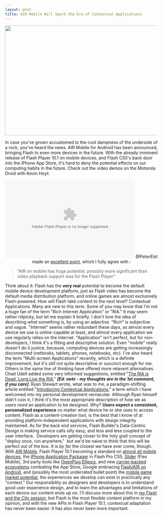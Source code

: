 ```yaml
---
layout: post
title: AIR Mobile Will Spark the Era of Contextual Applications
---
```


<p style="text-align: center;"><img class="posterous_download_image" title="AIRMobileDemo" src="http://kevinsuttle.com/wp-content/uploads/2010/02/AIRMobileDemo.jpg" alt="" width="515" height="361" /></p>
<p>In case you've grown accustomed to the cool dampness of the underside of a rock, you've heard the news. AIR Mobile for&nbsp;Android&nbsp;has been announced, bringing Flash to even more devices in the future. With the already imminent release of Flash Player 10.1 on mobile devices, and Flash CS5's back door into the iPhone App Store, it's hard to deny the potential effects on our computing habits in the future. <!--more--> Check out the video demos on the Motorola Droid with Kevin Hoyt:</p>
<p style="text-align: center;">
<object width="425" height="256" classid="clsid:d27cdb6e-ae6d-11cf-96b8-444553540000">
<param name="allowFullScreen" value="true" />
<param name="allowscriptaccess" value="always" />
<param name="FlashVars" value="fileID=5135&amp;context=350&amp;embeded=true&amp;environment=production" />
<param name="src" value="http://images.tv.adobe.com/swf/player.swf" />
<param name="flashvars" value="fileID=5135&amp;context=350&amp;embeded=true&amp;environment=production" />
<param name="allowfullscreen" value="true" /> <embed src="http://images.tv.adobe.com/swf/player.swf" type="application/x-shockwave-flash" width="425" height="256" flashvars="fileID=5135&amp;context=350&amp;embeded=true&amp;environment=production"></embed>
</object>
@PeterElst made an <a title="Twitter - Peter Elst" href="http://twitter.com/peterelst/status/9130335346">excellent point</a>, which I fully agree with :</p>
<blockquote>"AIR on mobile has huge potential, possibly more significant than video playback support was for the Flash Player"</blockquote>
<p>Think about it: Flash has the <strong>very real</strong> potential to become the default mobile device development platform, just as Flash video has become the default media distribution platform, and online games are almost exclusively Flash-powered.  How will Flash take content to the next level? Contextual Applications. Many are new to this term. Some of you may know that I'm not a huge fan of the term "Rich Internet Application" or "RIA." It may seem rather nitpicky, but let me explain it briefly. I don't love the idea of describing <em>what </em>something is, by using an adjective. "Rich" is subjective and vague. "Internet" seems rather redundant these days, as almost every device we use is online-capable at least, and almost every application we use regularly relies on the internet. "Application" isn't perfect, but for non-developers, I think it's a fitting and descriptive solution. Even "mobile" really doesn't do it justice, because, computing devices are getting increasingly disconnected (netbooks, tablets, phones, notebooks, etc). I've also heard the term "Multi-screen Applications" recently, which is a definite improvement, but it's still not quite descriptive or succinct enough for me.  Others in the same line of thinking have offered more relavent alternatives. Chad Udell added some very&nbsp;informed suggestions, entitled "<a title="Visualrinse - The RIA is Dead, Long Live the RIA" href="http://visualrinse.com/2009/05/19/the-ria-is-dead-long-live-the-ria/">The RIA is Dead, Long Live the RIA</a>," <strong><em>[Ed. note - my thoughts are in the 1st comment, if you care]</em></strong>. Ryan Stewart wrote, what was to me, a paradigm-shifting article entitled "<a title="Ryan Stewart - Introducing Contextual Applications" href="http://blog.digitalbackcountry.com/2009/10/introducing-contextual-applications/">Introducing Contextual Applications</a>," a term which I have welcomed into my personal development vernacular. Although Ryan himself didn't coin it, I think it's the most appropriate description of how we as users <em>need </em>an application to be designed. Why?  <strong>Users expect a</strong> <strong>consistent, personalized experience</strong> no matter what device he or she uses to access content. Flash as a content-creation tool, is the best that I know of at providing platform-independent applications with design integrity maintained. As for the back end services,&nbsp;Flash Builder's Data-Centric Design is making service calls silly easy, and less and less coupled to the user interface.&nbsp;&nbsp;Developers are getting closer to the holy grail concept of "deploy once, run anywhere," &nbsp;but we'd be naive to think that this will be perfect out of the box. It is <em>by far</em> the closest we have ever come, though.  With <a title="Flash Platform Blog - Adobe News At Mobile World Congress" href="http://blogs.adobe.com/flashplatform/2010/02/adobe_news_at_mobile_world_con.html">AIR Mobile</a>, Flash Player 10.1 becoming a standard on <a title="Open Screen Project - Partner List" href="http://www.openscreenproject.org/partners/current_partners.html">almost all mobile devices</a>, the <a title="Adobe Labs - iPhone Application Packager" href="http://labs.adobe.com/technologies/flashcs5/appsfor_iphone/">iPhone Application Packager</a> in Flash Pro CS5, <a title="Adobe Labs - Slider" href="http://labs.adobe.com/technologies/flex/mobile/">Slider</a> (Flex Mobile), 3rd party tools like <a title="Openplug.com" href="http://www.openplug.com/">OpenPlug&nbsp;Ellipsis</a>, and new <a title="Mashable - AT&amp;T and Others Announcing Rival to Apple App Store" href="http://mashable.com/2010/02/14/app-store-alliance/">carrier-backed ecosystems</a> combating the App Store, Google embracing <a title="The Flash Blog - Adobe announces Flash Player and AIR for Android" href="http://theflashblog.com/?p=1758">Flash/AIR on Android</a>, and (possibly the most underrated bullet point) the <a title="Phandroid - AIR For Android Coming Soon, Potentially Huge Impact" href="http://phandroid.com/2010/02/15/adobe-air-for-android-coming-soon-potentially-huge-impact/">mobile game market potential</a>, the experiences we develop can exist in practically any "context."  Our responsibility as designers and developers is to understand good user experience design, and to learn the advantages and limitations of each device our content ends up on. I'll discuss more about this in <a title="Flash and the City blog - Kevin Suttle's session" href="http://blog.flashandthecity.com/schedule/2010-sessions/day-2/inspirational-track/the-next-generation-of-flash-user-experience/">my Flash and the City session</a>, but Flash is the most flexible content platform in my opinion, and with the new APIs in Flash Player 10.1, contextual adaptation has never been easier. It has also never been more important.</p>
